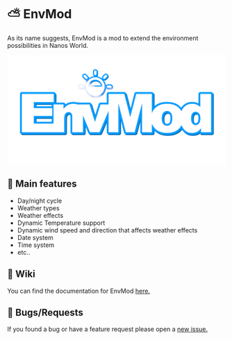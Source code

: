 # ⛅ EnvMod
As its name suggests, EnvMod is a mod to extend the environment possibilities in Nanos World.

![](https://github.com/Timmy-the-nobody/EnvMod/blob/main/envmod_logo_cloud.png)

## 👀 Main features
- Day/night cycle
- Weather types
- Weather effects
- Dynamic Temperature support
- Dynamic wind speed and direction that affects weather effects
- Date system
- Time system
- etc..

## 📘 Wiki
You can find the documentation for EnvMod [here.][1]

## 🐛 Bugs/Requests
If you found a bug or have a feature request please open a [new issue.][2]

[1]:https://github.com/Timmy-the-nobody/EnvMod/blob/main/wiki.md
[2]:https://github.com/Timmy-the-nobody/EnvMod/issues